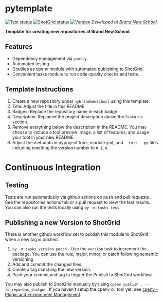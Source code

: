 # pytemplate
[![Test status](https://github.com/nybrandnewschool/pytemplate/workflows/test.yml/badge.svg)](https://github.com/nybrandnewschool/pytemplate/actions) [![ShotGrid status](https://github.com/nybrandnewschool/pytemplate/workflows/shotgrid.yml/badge.svg)](https://github.com/nybrandnewschool/pytemplate/actions) [![Version](https://img.shields.io/github/v/tag/nybrandnewschool/pytemplate)](https://github.com/nybrandnewschool/pytemplate/releases)
*Developed at [Brand New School](https://brandnewschool.com).*

**Template for creating new repositories at Brand New School.**

## Features
- Dependency management via `poetry`.
- Automated testing.
- Doubles as cpenv module with automated publishing to ShotGrid.
- Convenient tasks module to run code-quality checks and tests.

## Template Instructions
1. Create a new repository under `nybrandnewschool` using this template.
2. Title: Adjust the title in this README.
3. Badges: Replace the repository name in each badge.
4. Description: Replaced the project description above the `Features` section.
6. Remove everything below the description in the README. You may choose to include a tool preview image, a list of features, and usage your tool in your new README.
5. Adjust the metadata in pyproject.toml, module.yml, and `__init__.py` files including resetting the version number to `0.1.0`.

# Continuous Integration

## Testing
Tests are run automatically via github actions on push and pull requests. See the repositories actions tab or a pull request to view the test results. You can also run the tests locally using `py -m tasks test`.

## Publishing a new Version to ShotGrid
There is another github workflow set to publish this module to ShotGrid when a new tag is pushed.

1. `py -m tasks version patch` - Use the `version` task to increment the package. You can use the rule, major, minor, or patch following semantic versioning.
2. Add and commit the changed files.
3. Create a tag matching the new version.
4. Push your commit and tag to trigger the Publish to ShotGrid workflow.

You may also publish to ShotGrid manually by using `cpenv publish . --to_repo=bns_shotgun`. If you haven't setup the cpenv cli tool yet, see [cpenv - Plugin and Environment Management](https://www.notion.so/brandnewschool/cpenv-Plugin-and-Environment-Management-e53792affa4f41609b37686ff4270e1a).
